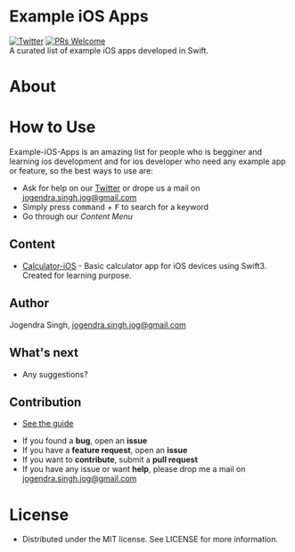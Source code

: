 # Example iOS Apps
[![Twitter](https://img.shields.io/badge/twitter-@imjog24-blue.svg?style=flat)](https://twitter.com/imjog24)
[![PRs Welcome](https://img.shields.io/badge/PRs-welcome-brightgreen.svg?style=flat-square)](http://makeapullrequest.com)<br>
A curated list of example iOS apps developed in Swift.

# About
# How to Use
Example-iOS-Apps is an amazing list for people who is begginer and learning ios development and for ios developer who need any example app or feature, so the best ways to use are:
- Ask for help on our [Twitter](https://twitter.com/imjog24) or drope us a mail on jogendra.singh.jog@gmail.com
- Simply press <kbd>command</kbd> + <kbd>F</kbd> to search for a keyword
- Go through our *Content Menu*

## Content
* [Calculator-iOS](https://github.com/imjog/Calculator-iOS) - Basic calculator app for iOS devices using Swift3. Created for learning purpose.
## Author

Jogendra Singh, jogendra.singh.jog@gmail.com

## What's next

- Any suggestions?

## Contribution
* [See the guide](https://github.com/imjog/example-ios-apps/blob/master/CONTRIBUTING.md)
- If you found a **bug**, open an **issue**
- If you have a **feature request**, open an **issue**
- If you want to **contribute**, submit a **pull request**
- If you have any issue or want **help**, please drop me a mail on jogendra.singh.jog@gmail.com
# License
 * Distributed under the MIT license. See LICENSE for more information.
